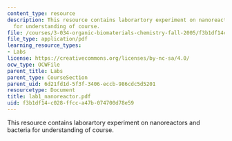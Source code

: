 ```yaml
---
content_type: resource
description: This resource contains laborartory experiment on nanoreactors and bacteria
  for understanding of course.
file: /courses/3-034-organic-biomaterials-chemistry-fall-2005/f3b1df14c028ffcca47b074700d78e59_lab1_nanoreactor.pdf
file_type: application/pdf
learning_resource_types:
- Labs
license: https://creativecommons.org/licenses/by-nc-sa/4.0/
ocw_type: OCWFile
parent_title: Labs
parent_type: CourseSection
parent_uid: 6d21fd1d-5f3f-3406-eccb-986cdc5d5201
resourcetype: Document
title: lab1_nanoreactor.pdf
uid: f3b1df14-c028-ffcc-a47b-074700d78e59
---
```

This resource contains laborartory experiment on nanoreactors and bacteria for understanding of course.